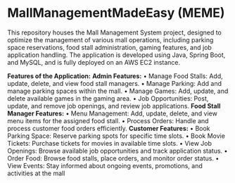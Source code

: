 # MallManagementMadeEasy (MEME)

This repository houses the Mall Management System project, designed to optimize the management of various mall operations, including parking space reservations, food stall administration, gaming features, and job application handling. The application is developed using Java, Spring Boot, and MySQL, and is fully deployed on an AWS EC2 instance.

**Features of the Application:** 
**Admin  Features:**
•	Manage Food Stalls: Add, update, delete, and view food stall managers.
•	Manage Parking: Add and manage parking spaces within the mall.
•	Manage Games: Add, update, and delete available games in the gaming area.
•	Job Opportunities: Post, update, and remove job openings, and review job applications.
**Food Stall Manager Features:**
•	Menu Management: Add, update, delete, and view menu items for the assigned food stall.
•	Process Orders: Handle and process customer food orders efficiently.
**Customer Features:**
•	Book Parking Space: Reserve parking spots for specific time slots.
•	Book Movie Tickets: Purchase tickets for movies in available time slots.
•	View Job Openings: Browse available job opportunities and track application status.
•	Order Food: Browse food stalls, place orders, and monitor order status.
•	View Events: Stay informed about ongoing events, promotions, and activities at the mall
